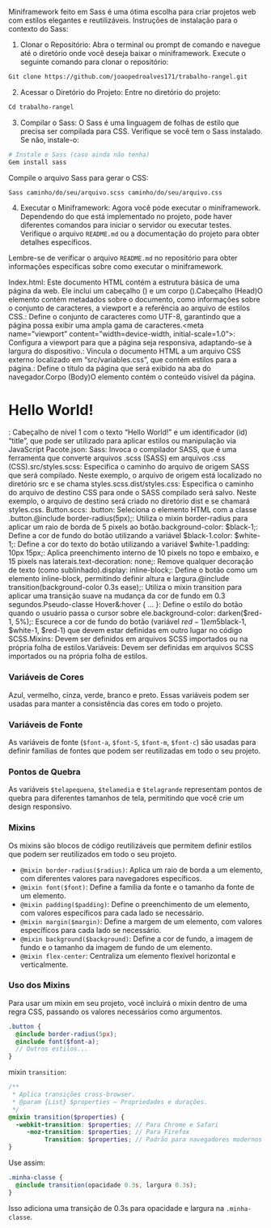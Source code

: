 Miniframework feito em Sass é uma ótima escolha para criar projetos web com estilos elegantes e reutilizáveis. Instruções de instalação para o contexto do Sass:

1.	Clonar o Repositório:
   Abra o terminal ou prompt de comando e navegue até o diretório onde você deseja baixar o miniframework. Execute o seguinte comando para clonar o repositório:

   ```bash
   Git clone https://github.com/joaopedroalves171/trabalho-rangel.git
   ```

2.	Acessar o Diretório do Projeto:
   Entre no diretório do projeto:

   ```bash
   Cd trabalho-rangel
   ```

3.	Compilar o Sass:
   O Sass é uma linguagem de folhas de estilo que precisa ser compilada para CSS. Verifique se você tem o Sass instalado. Se não, instale-o:

   ```bash
   # Instale o Sass (caso ainda não tenha)
   Gem install sass
   ```

   Compile o arquivo Sass para gerar o CSS:

   ```bash
   Sass caminho/do/seu/arquivo.scss caminho/do/seu/arquivo.css
   ```

4.	Executar o Miniframework:
   Agora você pode executar o miniframework. Dependendo do que está implementado no projeto, pode haver diferentes comandos para iniciar o servidor ou executar testes. Verifique o arquivo `README.md` ou a documentação do projeto para obter detalhes específicos.

Lembre-se de verificar o arquivo `README.md` no repositório para obter informações específicas sobre como executar o miniframework. 

Index.html:
Este documento HTML contém a estrutura básica de uma página da web. Ele inclui um cabeçalho (<head>) e um corpo (<body>).Cabeçalho (Head)O elemento <head> contém metadados sobre o documento, como informações sobre o conjunto de caracteres, a viewport e a referência ao arquivo de estilos CSS.<meta charset=”UTF-8”>: Define o conjunto de caracteres como UTF-8, garantindo que a página possa exibir uma ampla gama de caracteres.<meta name=”viewport” content=”width=device-width, initial-scale=1.0”>: Configura a viewport para que a página seja responsiva, adaptando-se à largura do dispositivo.<link rel=”stylesheet” href=”src/variables.css”>: Vincula o documento HTML a um arquivo CSS externo localizado em “src/variables.css”, que contém estilos para a página.<title>Document</title>: Define o título da página que será exibido na aba do navegador.Corpo (Body)O elemento <body> contém o conteúdo visível da página.<h1 id=”title”>Hello World!</h1>: Cabeçalho de nível 1 com o texto “Hello World!” e um identificador (id) “title”, que pode ser utilizado para aplicar estilos ou manipulação via JavaScript
Pacote.json:
Sass: Invoca o compilador SASS, que é uma ferramenta que converte arquivos .scss (SASS) em arquivos .css (CSS).src/styles.scss: Especifica o caminho do arquivo de origem SASS que será compilado. Neste exemplo, o arquivo de origem está localizado no diretório src e se chama styles.scss.dist/styles.css: Especifica o caminho do arquivo de destino CSS para onde o SASS compilado será salvo. Neste exemplo, o arquivo de destino será criado no diretório dist e se chamará styles.css.
Button.sccs:
.button: Seleciona o elemento HTML com a classe .button.@include border-radius(5px);: Utiliza o mixin border-radius para aplicar um raio de borda de 5 pixels ao botão.background-color: $black-1;: Define a cor de fundo do botão utilizando a variável $black-1.color: $white-1;: Define a cor do texto do botão utilizando a variável $white-1.padding: 10px 15px;: Aplica preenchimento interno de 10 pixels no topo e embaixo, e 15 pixels nas laterais.text-decoration: none;: Remove qualquer decoração de texto (como sublinhado).display: inline-block;: Define o botão como um elemento inline-block, permitindo definir altura e largura.@include transition(background-color 0.3s ease);: Utiliza o mixin transition para aplicar uma transição suave na mudança da cor de fundo em 0.3 segundos.Pseudo-classe Hover&:hover { ... }: Define o estilo do botão quando o usuário passa o cursor sobre ele.background-color: darken($red-1, 5%);: Escurece a cor de fundo do botão (variável $red-1) em 5% quando o botão é hoverado.DependênciasMixins e Variáveis: O código depende de mixins (border-radius, transition) e variáveis ($black-1, $white-1, $red-1) que devem estar definidas em outro lugar no código SCSS.Mixins: Devem ser definidos em arquivos SCSS importados ou na própria folha de estilos.Variáveis: Devem ser definidas em arquivos SCSS importados ou na própria folha de estilos.


### Variáveis de Cores
 Azul, vermelho, cinza, verde, branco e preto. Essas variáveis podem ser usadas para manter a consistência das cores em todo o projeto.

### Variáveis de Fonte
As variáveis de fonte (`$font-a`, `$font-S`, `$font-m`, `$font-c`) são usadas para definir famílias de fontes que podem ser reutilizadas em todo o seu projeto.

### Pontos de Quebra
As variáveis `$telapequena`, `$telamedia` e `$telagrande` representam pontos de quebra para diferentes tamanhos de tela, permitindo que você crie um design responsivo.

### Mixins
Os mixins são blocos de código reutilizáveis que permitem definir estilos que podem ser reutilizados em todo o seu projeto.

- `@mixin border-radius($radius)`: Aplica um raio de borda a um elemento, com diferentes valores para navegadores específicos.
- `@mixin font($font)`: Define a família da fonte e o tamanho da fonte de um elemento.
- `@mixin padding($padding)`: Define o preenchimento de um elemento, com valores específicos para cada lado se necessário.
- `@mixin margin($margin)`: Define a margem de um elemento, com valores específicos para cada lado se necessário.
- `@mixin background($background)`: Define a cor de fundo, a imagem de fundo e o tamanho da imagem de fundo de um elemento.
- `@mixin flex-center`: Centraliza um elemento flexível horizontal e verticalmente.

### Uso dos Mixins
Para usar um mixin em seu projeto, você incluirá o mixin dentro de uma regra CSS, passando os valores necessários como argumentos. 

```scss
.button {
  @include border-radius(5px);
  @include font($font-a);
  // Outros estilos...
}
```
 mixin `transition`:

```scss
/**
 * Aplica transições cross-browser.
 * @param {List} $properties – Propriedades e durações.
 */
@mixin transition($properties) {
  -webkit-transition: $properties; // Para Chrome e Safari
     -moz-transition: $properties; // Para Firefox
          Transition: $properties; // Padrão para navegadores modernos
}
```

Use assim:

```scss
.minha-classe {
  @include transition(opacidade 0.3s, largura 0.3s);
}
```

Isso adiciona uma transição de 0.3s para opacidade e largura na `.minha-classe`.